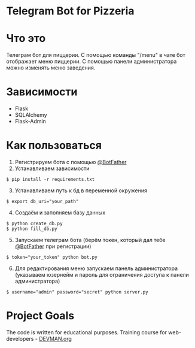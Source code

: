 # Telegram Bot for Pizzeria

# Что это

Телеграм бот для пиццерии. С помощью команды "/menu" в чате бот отображает меню пиццерии. С помощью панели администратора можно изменять меню заведения.

# Зависимости

- Flask
- SQLAlchemy
- Flask-Admin

# Как пользоваться

1. Регистрируем бота с помощью [@BotFather](https://telegram.me/botfather)
2. Устанавливаем зависимости
```
$ pip install -r requirements.txt
```
3. Устанавливаем путь к бд в переменной окружения
```
$ export db_uri="your_path"
```
4. Создаём и заполняем базу данных
```
$ python create_db.py
$ python fill_db.py
```
5. Запускаем телеграм бота (берём токен, который дал тебе [@BotFather](https://telegram.me/botfather) при регистрации)
```
$ token="your_token" python bot.py
```
6. Для редактирования меню запускаем панель администратора (указываем юзернейм и пароль для ограничения доступа к панели администратора)
```
$ username="admin" password="secret" python server.py
```
# Project Goals

The code is written for educational purposes. Training course for web-developers - [DEVMAN.org](https://devman.org)
